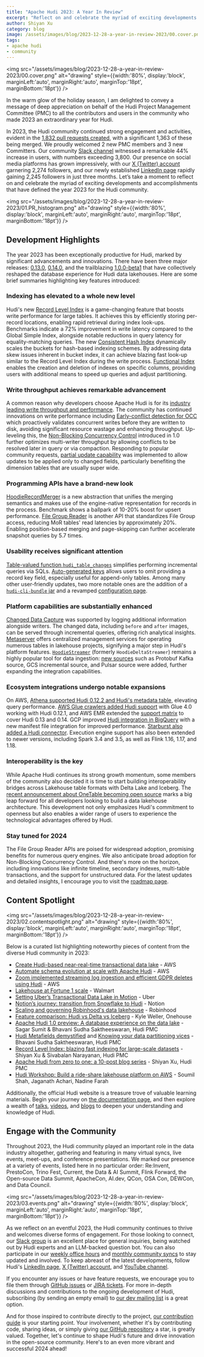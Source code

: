 ```yaml
---
title: "Apache Hudi 2023: A Year In Review"
excerpt: "Reflect on and celebrate the myriad of exciting developments and accomplishments that have defined the year 2023 for the Hudi community."
author: Shiyan Xu
category: blog
image: /assets/images/blog/2023-12-28-a-year-in-review-2023/00.cover.png
tags:
- apache hudi
- community
---
```


<img src="/assets/images/blog/2023-12-28-a-year-in-review-2023/00.cover.png" alt="drawing" style={{width:'80%', display:'block', marginLeft:'auto', marginRight:'auto', marginTop:'18pt', marginBottom:'18pt'}} />

In the warm glow of the holiday season, I am delighted to convey a message of deep appreciation on behalf of the 
Hudi Project Management Committee (PMC) to all the contributors and users in the community who made 2023 an
extraordinary year for Hudi. 

In 2023, the Hudi community continued strong engagement and activities, evident in the 
[1,832 pull requests created](https://ossinsight.io/analyze/apache/hudi#pull-requests), 
with a significant 1,363 of these being merged. We proudly welcomed 2 new PMC members and 3 new Committers.
Our community [Slack channel](https://apache-hudi.slack.com/join/shared_invite/zt-20r833rxh-627NWYDUyR8jRtMa2mZ~gg#/) 
witnessed a remarkable 44% increase in users, with numbers exceeding 3,800.
Our presence on social media platforms has grown impressively, with our [X (Twitter) account](https://x.com/apachehudi) 
garnering 2,274 followers, and our newly established [LinkedIn page](https://www.linkedin.com/company/apache-hudi/) 
rapidly gaining 2,245 followers in just three months. Let’s take a moment to reflect on and celebrate the myriad of 
exciting developments and accomplishments that have defined the year 2023 for the Hudi community.

<img src="/assets/images/blog/2023-12-28-a-year-in-review-2023/01.PR_histogram.png" alt="drawing" style={{width:'80%', display:'block', marginLeft:'auto', marginRight:'auto', marginTop:'18pt', marginBottom:'18pt'}} />

## Development Highlights

The year 2023 has been exceptionally productive for Hudi, marked by significant advancements and innovations.
There have been three major releases: [0.13.0](https://hudi.apache.org/releases/release-0.13.0), 
[0.14.0](https://hudi.apache.org/releases/release-0.14.0), and the trailblazing 
[1.0.0-beta1](https://hudi.apache.org/releases/release-1.0.0-beta1) that have collectively reshaped the 
database experience for Hudi data lakehouses. Here are some brief summaries highlighting key features introduced:

### Indexing has elevated to a whole new level

Hudi's new [Record Level Index](https://hudi.apache.org/releases/release-0.14.0#record-level-index)
is a game-changing feature that boosts write performance for large tables. It achieves this by efficiently 
storing per-record locations, enabling rapid retrieval during index look-ups. Benchmarks indicate a 72% 
improvement in write latency compared to the Global Simple Index, alongside notable reductions in query latency 
for equality-matching queries. The new [Consistent Hash Index](https://hudi.apache.org/releases/release-0.14.0#consistent-hashing-index-support)
dynamically scales the buckets for hash-based indexing schemes. By addressing data skew issues inherent in bucket
index, it can achieve blazing fast look-up similar to the Record Level Index during the write process.
[Functional Index](https://hudi.apache.org/releases/release-1.0.0-beta1#functional-index)
enables the creation and deletion of indexes on specific columns, providing users with additional means to
speed up queries and adjust partitioning.

### Write throughput achieves remarkable advancement

A common reason why developers choose Apache Hudi is for its [industry leading write throughput and performance](https://medium.com/@kywe665/delta-hudi-iceberg-a-benchmark-compilation-a5630c69cffc).
The community has continued innovations on write performance including
[Early-conflict detection for OCC](https://hudi.apache.org/releases/release-0.13.0#early-conflict-detection-for-multi-writer)
which proactively validates concurrent writes before they are written to disk, avoiding significant resource wastage
and enhancing throughput. Up-leveling this, the
[Non-Blocking Concurrency Control](https://hudi.apache.org/releases/release-1.0.0-beta1#concurrency-control)
introduced in 1.0 further optimizes multi-writer throughput by allowing conflicts to be resolved later in query
or via compaction. Responding to popular community requests, 
[partial update capability](https://hudi.apache.org/releases/release-0.13.0#support-for-partial-payload-update)
was implemented to allow updates to be applied only to changed fields, particularly benefiting the dimension 
tables that are usually super wide.

### Programming APIs have a brand-new look

[HoodieRecordMerger](https://hudi.apache.org/releases/release-0.13.0#optimizing-record-payload-handling)
is a new abstraction that unifies the merging semantics and makes use of the engine-native representation for
records in the process. Benchmark shows a ballpark of 10-20% boost for upsert performance.
[File Group Reader](https://hudi.apache.org/releases/release-1.0.0-beta1#new-filegroup-reader)
is another API that standardizes File Group access, reducing MoR tables' read latencies by approximately 20%. 
Enabling position-based merging and page-skipping can further accelerate snapshot queries by 5.7 times.

### Usability receives significant attention

[Table-valued function `hudi_table_changes`](https://hudi.apache.org/releases/release-0.14.0#table-valued-function-named-hudi_table_changes-designed-for-incremental-reading-through-spark-sql)
simplifies performing incremental queries via SQLs.
[Auto-generated keys](https://hudi.apache.org/releases/release-0.14.0#support-for-hudi-tables-with-autogenerated-keys)
allows users to omit providing a record key field, especially useful for append-only tables. Among many other 
user-friendly updates, two more notable ones are the addition of a 
[`hudi-cli-bundle` jar](https://hudi.apache.org/releases/release-0.13.0#hudi-cli-bundle)
and a revamped [configuration page](https://hudi.apache.org/docs/basic_configurations).

### Platform capabilities are substantially enhanced

[Changed Data Capture](https://hudi.apache.org/releases/release-0.13.0#change-data-capture)
was supported by logging additional information alongside writers. The changed data, including `before` 
and `after` images, can be served through incremental queries, offering rich analytical insights. 
[Metaserver](https://hudi.apache.org/releases/release-0.13.0#metaserver)
offers centralized management services for operating numerous tables in lakehouse projects, signifying a major
step in Hudi's platform features. 
[`HoodieStreamer`](https://hudi.apache.org/releases/release-0.14.0#hoodiedeltastreamer-renamed-to-hoodiestreamer) 
(formerly `HoodieDeltaStreamer`) remains a highly popular tool for data ingestion:
[new sources](https://hudi.apache.org/releases/release-0.13.0#new-source-support-in-deltastreamer) 
such as Protobuf Kafka source, GCS incremental source, and Pulsar source were added, further expanding 
the integration capabilities.

### Ecosystem integrations undergo notable expansions

On AWS, 
[Athena supported Hudi 0.12.2 and Hudi's metadata table](https://aws.amazon.com/about-aws/whats-new/2023/05/amazon-athena-apache-hudi/), 
elevating query performance. 
[AWS Glue crawlers added Hudi support](https://aws.amazon.com/blogs/big-data/introducing-apache-hudi-support-with-aws-glue-crawlers/) 
with Glue 4.0 working with Hudi 0.12.1, and AWS EMR extended the 
[support matrix](https://docs.aws.amazon.com/emr/latest/ReleaseGuide/emr-release-app-versions-6.x.html) 
to cover Hudi 0.13 and 0.14. GCP improved
[Hudi integration in BigQuery](https://cloud.google.com/blog/products/data-analytics/bigquery-manifest-file-support-for-open-table-format-queries) 
with a new manifest file integration for improved performance.
[Starburst also added a Hudi connector](https://docs.starburst.io/latest/connector/hudi.html).
Execution engine support has also been extended to newer versions, including Spark 3.4 and 3.5, 
as well as Flink 1.16, 1.17, and 1.18.

### Interoperability is the key

While Apache Hudi continues its strong growth momentum, some members of the community also decided it is time to 
start building interoperability bridges across Lakehouse table formats with Delta Lake and Iceberg. The 
[recent announcement about OneTable becoming open source](https://www.onehouse.ai/blog/onetable-is-now-open-source)
marks a big leap forward for all developers looking to build a data lakehouse architecture. This development not 
only emphasizes Hudi's commitment to openness but also enables a wider range of users to experience the 
technological advantages offered by Hudi.

### Stay tuned for 2024

The File Group Reader APIs are poised for widespread adoption, promising benefits for numerous query 
engines. We also anticipate broad adoption for Non-Blocking Concurrency Control. And there's more on 
the horizon, including innovations like infinite timeline, secondary indexes, multi-table transactions, 
and the support for unstructured data. For the latest updates and detailed insights, I encourage you to 
visit the [roadmap page](https://hudi.apache.org/roadmap).

## Content Spotlight

<img src="/assets/images/blog/2023-12-28-a-year-in-review-2023/02.contentspotlight.png" alt="drawing" style={{width:'80%', display:'block', marginLeft:'auto', marginRight:'auto', marginTop:'18pt', marginBottom:'18pt'}} />

Below is a curated list highlighting noteworthy pieces of content from the diverse Hudi community in 2023:

- [Create Hudi-based near-real-time transactional data lake](https://aws.amazon.com/blogs/big-data/create-an-apache-hudi-based-near-real-time-transactional-data-lake-using-aws-dms-amazon-kinesis-aws-glue-streaming-etl-and-data-visualization-using-amazon-quicksight/) - AWS
- [Automate schema evolution at scale with Apache Hudi](https://aws.amazon.com/blogs/big-data/automate-schema-evolution-at-scale-with-apache-hudi-in-aws-glue/) - AWS
- [Zoom implemented streaming log ingestion and efficient GDPR deletes using Hudi](https://aws.amazon.com/blogs/big-data/how-zoom-implemented-streaming-log-ingestion-and-efficient-gdpr-deletes-using-apache-hudi-on-amazon-emr/) - AWS
- [Lakehouse at Fortune 1 scale](https://medium.com/walmartglobaltech/lakehouse-at-fortune-1-scale-480bcb10391b) - Walmart
- [Setting Uber’s Transactional Data Lake in Motion](https://www.uber.com/blog/ubers-lakehouse-architecture/) - Uber
- [Notion’s journey: transition from Snowflake to Hudi](https://youtu.be/dZbXC4mlNck) - Notion
- [Scaling and governing Robinhood's data lakehouse](https://opensourcedatasummit.com/robinhoods-data-lakehouse/) - Robinhood
- [Feature comparison: Hudi vs Delta vs Iceberg](https://www.onehouse.ai/blog/apache-hudi-vs-delta-lake-vs-apache-iceberg-lakehouse-feature-comparison) - Kyle Weller, Onehouse
- [Apache Hudi 1.0 preview: A database experience on the data lake](https://opensourcedatasummit.com/apache-hudi-1-preview/) - Sagar Sumit & Bhavani Sudha Saktheeswaran, Hudi PMC
- [Hudi Metafields demystified](https://www.onehouse.ai/blog/hudi-metafields-demystified) and [Knowing your data partitioning vices](https://www.onehouse.ai/blog/knowing-your-data-partitioning-vices-on-the-data-lakehouse) - Bhavani Sudha Saktheeswaran, Hudi PMC
- [Record Level Index: blazing fast indexing for large-scale datasets](https://hudi.apache.org/blog/2023/11/01/record-level-index/) - Shiyan Xu & Sivabalan Narayanan, Hudi PMC
- [Apache Hudi from zero to one: a 10-post blog series](https://blog.datumagic.com/p/apache-hudi-from-zero-to-one-110) - Shiyan Xu, Hudi PMC
- [Hudi Workshop: Build a ride-share lakehouse platform on AWS](https://youtu.be/YgmOASLum7g) - Soumil Shah, Jaganath Achari, Nadine Farah


Additionally, the official Hudi website is a treasure trove of valuable learning materials. Begin your
journey on [the documentation page](https://hudi.apache.org/docs/overview), and then explore a wealth of 
[talks](https://hudi.apache.org/talks), [videos](https://hudi.apache.org/videos), 
and [blogs](https://hudi.apache.org/blog) to deepen your understanding and knowledge of Hudi.

## Engage with the Community

Throughout 2023, the Hudi community played an important role in the data industry altogether, gathering and 
featuring in many virtual syncs, live events, meet-ups, and conference presentations. We marked our presence 
at a variety of events, listed here in no particular order: Re:Invent, PrestoCon, Trino Fest, Current, 
the Data & AI Summit, Flink Forward, the Open-source Data Summit, ApacheCon, AI.dev, QCon, OSA Con, DEWCon, 
and Data Council.

<img src="/assets/images/blog/2023-12-28-a-year-in-review-2023/03.events.png" alt="drawing" style={{width:'80%', display:'block', marginLeft:'auto', marginRight:'auto', marginTop:'18pt', marginBottom:'18pt'}} />

As we reflect on an eventful 2023, the Hudi community continues to thrive and welcomes diverse forms 
of engagement. For those looking to connect, our 
[Slack group](https://join.slack.com/t/apache-hudi/shared_invite/zt-20r833rxh-627NWYDUyR8jRtMa2mZ~gg) 
is an excellent place for general inquiries, being watched out by Hudi experts and an LLM-backed
question bot. You can also participate in our 
[weekly office hours](https://hudi.apache.org/community/office_hours) 
and [monthly community syncs](https://hudi.apache.org/community/syncs) 
to stay updated and involved. To keep abreast of the latest developments, follow Hudi's 
[LinkedIn page](https://www.linkedin.com/company/apache-hudi/), 
[X (Twitter) account](https://twitter.com/apachehudi),
and [YouTube channel](https://www.youtube.com/@apachehudi).

If you encounter any issues or have feature requests, we encourage you to file them through 
[GitHub issues](https://github.com/apache/hudi/issues) or 
[JIRA tickets](https://issues.apache.org/jira/projects/HUDI/summary). 
For more in-depth discussions and contributions to the ongoing development of Hudi, 
subscribing (by sending an empty email) to 
[our dev mailing list](mailto:dev-subscribe@hudi.apache.org) is a great option.

And for those inspired to contribute directly to the project, 
[our contribution guide](https://hudi.apache.org/contribute/how-to-contribute) is your 
starting point. Your involvement, whether it's by contributing code, sharing ideas, or simply giving 
[our GitHub repository](https://github.com/apache/hudi/) a star, is greatly valued. Together, 
let's continue to shape Hudi's future and drive innovation in the open-source community. 
Here's to an even more vibrant and successful 2024 ahead!